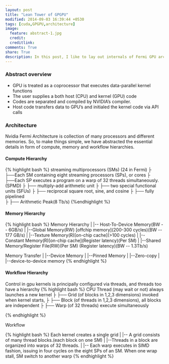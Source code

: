 ```yaml
---
layout: post
title: "Lean Tower of GPGPU"
modified: 2014-09-03 16:39:44 +0530
tags: [cuda,GPGPU,architecture]
image:
  feature: abstract-1.jpg
  credit: 
  creditlink: 
comments: True
share: True
description: In this post, I like to lay out internals of Fermi GPU architecture. The goal is here is to expose the architecture, as abstractly as possible, so that while programming, a clear road-map resides in programmer's mind.  
---
```

### Abstract overview

- GPU is treated as a coprocessor that executes data-parallel kernel functions
- The user supplies a both host (CPU) and kernel (GPU) code
- Codes are separated and compiled by NVIDIA’s compiler.
- Host code transfers data to GPU’s and initialed the kernel code via API calls

### Architecture 
Nvidia Fermi Architecture is collection of many processors and different memories. So, to make things 
simple, we have abstracted the essential details in form of compute, memory and workflow hierarchies. 

#### Compute Hierarchy 
{% highlight bash %}
streaming multiprocessors (SMs) (24 in Fermi)
	├
	├──Each SM containing eight streaming processors (SPs), or cores
		├
		├──Each SP executes a program on a warp
		   of 32 threads simultaneously. (SPMD)
			├
			├── multiply-add arithmetic unit
			├
			├── two special functional units (SFUs)
			├
			├── reciprocal square root, sine, and cosine
			├
			├── fully pipelined		
			├
			├── Arithmetic Peak(8 Tb/s)
{%endhighlight %}

#### Memory Hierarchy
{% highlight bash %}
Memory Hierarchy 
|
|-- Host-To-Device Memory(BW -- 6GB/s) 
	|
	|--Global Memory(RW) [offchip memory](200-300 cycles)(BW -- 177 GB/s)
	|
	|--Texture Memory(R)[on-chip cache](>100 cycles)
		|
		|--Constant Memory(R)[on-chip cache](Register latency)(Per SM) 
		|
		|--Shared Memory/Register File(RW)(Per SM)
		   (Register latency)(BW -- 1.3Tb/s)


Memory Transfer 
	|
	|--Device Memory 
	|
	|--Pinned Memory
	|
	|--Zero-copy
	|
	|--device-to-device memory
{% endhighlight %}

#### Workflow Hierarchy
Control in gpu kernels is principally configured via threads, and threads too have a hierarchy
{% highlight bash %}
CPU Thread (may wait or not) always launches a new kernel 
	├
	├── Grid (of blocks in 1,2,3 dimensions) invoked when kernel starts, 
		├
		├── Block (of threads in 1,2,3 dimensions), all blocks are independent 
			├
			├── Warp (of 32 threads) execute simultaneously

{% endhighlight %}

Workflow

{% highlight bash %}
Each kernel creates a single grid
	|
	|-- A grid consists of many thread blocks.(each block on one SM)
		|
		|--Threads in a block are organized into warps of 32 threads.
		|
		|-- Each warp executes in SIMD fashion, issuing in
		    four cycles on the eight SPs of an SM. When one wrap
		    stall, SM switch to another warp
{% endhighlight %}


